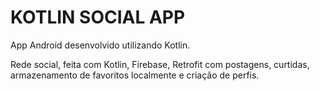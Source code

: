 # KOTLIN SOCIAL APP
App Android desenvolvido utilizando Kotlin.

Rede social, feita com Kotlin, Firebase, Retrofit com postagens, curtidas, armazenamento de favoritos localmente e criação de perfis.
